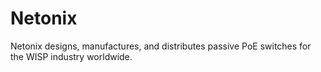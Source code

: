<!-- TITLE: Netonix -->
<!-- SUBTITLE: A quick summary of Netonix -->

# Netonix
Netonix designs, manufactures, and distributes passive PoE switches for the WISP industry worldwide. 